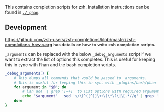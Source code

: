 This contains completion scripts for zsh. Installation instructions can be found in [`./_phan`](./_phan).

Development
-----------

https://github.com/zsh-users/zsh-completions/blob/master/zsh-completions-howto.org has details on how to write zsh completion scripts.

`_arguments` can be replaced with the below `_debug_arguments` script if we want to extract the list of options this completes.
This is useful for keeping this in sync with Phan and the bash completion scripts.

```sh
_debug_arguments() {
	# This dumps all commands that would be passed to _arguments.
	# This is useful for keeping this in sync with _plugins/bash/phan
	for argument in "$@"; do
		# Can add `| grep '[=+]' to list options with required arguments (or just look at src/Phan/CLI.php)
		echo "$argument" | sed 's/\(^([^)]\+)\)\*\?\|\[.*//g' | grep '[=+]' | tr ',{}=+' '\n' | sed '/^$/d'
	done
}
```
